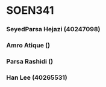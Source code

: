 # SOEN341
### SeyedParsa Hejazi (40247098)
### Amro Atique ()
### Parsa Rashidi ()
### Han Lee (40265531)

